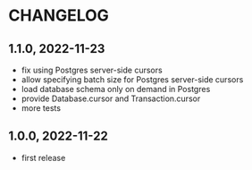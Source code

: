 CHANGELOG
=========

1.1.0, 2022-11-23
-----------------
- fix using Postgres server-side cursors
- allow specifying batch size for Postgres server-side cursors
- load database schema only on demand in Postgres
- provide Database.cursor and Transaction.cursor
- more tests

1.0.0, 2022-11-22
-----------------
- first release

